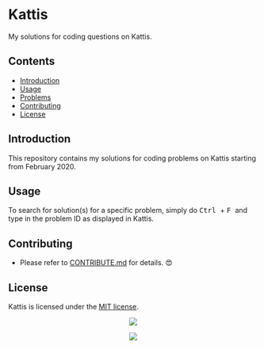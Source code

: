 # Kattis
My solutions for coding questions on Kattis.

## Contents
- [Introduction](#Introduction)
- [Usage](#Usage)
- [Problems](#Problems)
- [Contributing](#Contributing)
- [License](#License)

## Introduction
This repository contains my solutions for coding problems on Kattis starting from February 2020.

## Usage
To search for solution(s) for a specific problem, simply do <kbd> Ctrl </kbd> + <kbd> F </kbd> and type in the problem ID as displayed in Kattis.

## Contributing
- Please refer to [CONTRIBUTE.md](./CONTRIBUTE.md) for details. :heart_eyes:

## License
Kattis is licensed under the [MIT license](./LICENSE).


<p align="center">
  <img src="https://open.kattis.com/images/kattis/judge.png">
</p>

<p align="center">
  <img src="https://lh3.googleusercontent.com/proxy/GA_vuCsSaqTCZO65YdJNoMTSdhpvG9uxB6Z4jSmkwViItZmuJw8MvNBIE4Ygw9sbI6PPx_f6W46dgHdVf-SbpGvQlmY">
</p>
